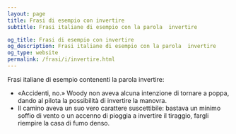 ```yaml
---
layout: page
title: Frasi di esempio con invertire 
subtitle: Frasi italiane di esempio con la parola  invertire

og_title: Frasi di esempio con invertire 
og_description: Frasi italiane di esempio con la parola  invertire
og_type: website
permalink: /frasi/i/invertire.html
---
```


Frasi italiane di esempio contenenti la parola invertire:


- «Accidenti, no.» Woody non aveva alcuna intenzione di tornare a poppa, dando al pilota la possibilità di invertire la manovra.
- Il camino aveva un suo vero carattere suscettibile: bastava un minimo soffio di vento o un accenno di pioggia a invertire il tiraggio, fargli riempire la casa di fumo denso.
